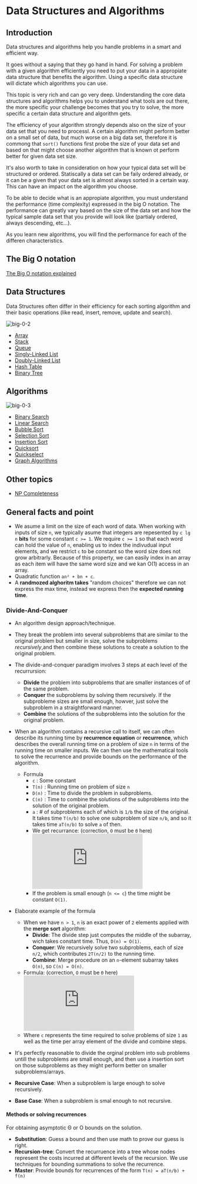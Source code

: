 # Data Structures and Algorithms
## Introduction
Data structures and algorithms help you handle problems in a smart and efficient way.

It goes without a saying that they go hand in hand. For solving a problem with a given algorithm efficiently you need to put your data in a appropiate data structure that benefits the algorithm. Using a specific data structure will dictate which algorithms you can use.

This topic is very rich and can go very deep. Understanding the core data structures and algorithms helps you to understand what tools are out there, the more specific your challenge becomes that you try to solve, the more specific a certain data structure and algorithm gets.

The efficiency of your algorithm strongly depends also on the size of your data set that you need to processl. A certain algorithm might perform better on a small set of data, but much worse on a big data set, therefore it is commong that `sort()` functions first probe the size of your data set and based on that might choose another algorithm that is known ot perform better for given data set size.

It's also worth to take in consideration on how your typical data set will be structured or ordered. Statiscally a data set can be faily ordered already, or it can be a given that your data set is almost always sorted in a certain way. This can have an impact on the algorithm you choose.

To be able to decide what is an appropiate algorithm, you must understand the performance (time complexity) expressed in the big O notation. The performance can greatly vary based on the size of the data set and how the typical sample data set that you provide will look like (partialy ordered, always descending, etc...).

As you learn new algorithms, you will find the performance for each of the differen characteristics.

## The Big O notation
[The Big O notation explained](big-o.md)

## Data Structures

Data Structures often differ in their efficiency for each sorting algorithm and their basic operations (like read, insert, remove, update and search).

![big-0-2](assets/big-o-2.png)

* [Array](data-structures/array.md)
* [Stack](data-structures/stack.md)
* [Queue](data-structures/queue.md)
* [Singly-Linked List](data-structures/singly-linked-list.md)
* [Doubly-Linked List](data-structures/doubly-linked-list.md)
* [Hash Table](data-structures/hash-table.md)
* [Binary Tree](data-structures/binary-tree.md)

## Algorithms

![big-0-3](assets/big-o-3.png)

* [Binary Search](algorithms/binary-search.md)
* [Linear Search](algorithms/linear-search.md)
* [Bubble Sort](algorithms/bibble-sort.md)
* [Selection Sort](algorithms/selection-sort.md)
* [Insertion Sort](algorithms/insertion-sort.md)
* [Quicksort](algorithms/quick-sort.md)
* [Quickselect](algorithms/quick-select.md)
* [Graph Algorithms](algorithms/graph.md)

## Other topics

* [NP Completeness](np-completeness.md)

## General facts and point

* We asume a limit on the size of each word of data. When working with inputs of size `n`, we typically asume that integers are repesented by `c lg n` **bits** for some constant `c >= 1`. We require `c >= 1` so that each word can hold the value of `n`, enabling us to index the indivudual input elements, and we restrict `c` to be constant so the word size does not grow arbitrarly. Because of this property, we can easily index in an array as each item will have the same word size and we kan O(1) access in an array.
* Quadratic function `an² + bn + c`.
* A **randmozed alghoritm takes** "random choices" therefore we can not express the max time, instead we express then the **expected running time**.

### Divide-And-Conquer

* An algorithm design approach/technique.
* They break the problem into several subproblems that are similar to the original problem but smaller in size, solve the subproblems *recursively*,and then combine these solutions to create a solution to the original problem.
* The divide-and-conquer paradigm involves 3 steps at each level of the recurrursion:
  * **Divide** the problem into subproblems that are smaller instances of of the same problem.
  * **Conquer** the subproblems by solving them recursively. If the subprobleme sizes are small enough, howver, just solve the subproblem in a straightforward manner.
  * **Combine** the solutions of the subproblems into the solution for the original problem.
* When an algorithm contains a recursive call to itself, we can often describe its running time by **recurrence equation** or **recurrence**, which describes the overall running time on a problem of size `n` in terms of the running time on smaller inputs. We can then use the mathematical tools to solve the recurrence and provide bounds on the performance of the algorithm.
  * Formula
    * `c` : Some constant
    * `T(n)` : Running time on problem of size `n`
    * `D(n)` : Time to divide the problem in subproblems.
    * `C(n)` : Time to combine the solutions of the subproblems into the solution of the original problem.
    * `a` : # of subproblems each of which is `1/b` the size of the original. It takes time `T(n/b)` to solve one subproblem of size `n/b`, and so it takes time `aT(n/b)` to solve `a` of then.
    * We get recurrance: (correction, `O` must be `Θ` here)
    ![equation](https://latex.codecogs.com/gif.latex?T%28n%29%20%3D%20%5Cleft%5C%7B%5Cbegin%7Bmatrix%7D%20O%281%29%20%26%20if%20n%5Cleq%20c%20%5C%5C%20aT%28n/b%29%20&plus;%20D%28n%29%20&plus;%20C%28n%29%20%26%20otherwise.%20%5Cend%7Bmatrix%7D%5Cright.)
    * If the problem is small enough (`n <= c`) the time might be constant `O(1)`.
* Elaborate example of the formula
  * When we have `n > 1`, `n` is an exact power of `2` elements applied with the **merge sort** algorithm:
    * **Divide**: The divide step just computes the middle of the subarray, wich takes constant time. Thus, `D(n) = O(1)`.
    * **Conquer**: We recursively solve two subproblems, each of size `n/2`, which contributes `2T(n/2)` to the running time.
    * **Combine**: Merge procedure on an `n`-element subarray takes `O(n)`, so `C(n) = O(n)`.
  * Formula: (correction, `O` must be `Θ` here) ![eq](https://latex.codecogs.com/gif.latex?T%28n%29%20%3D%20%5Cleft%5C%7B%5Cbegin%7Bmatrix%7D%20O%281%29%20%26%20if%20n%3D1%20%5C%5C%202T%28n/2%29%20&plus;%20O%28n%29%20%26%20if%20n%20%3E%201.%20%5Cend%7Bmatrix%7D%5Cright.)
  * Where `c` represents the time required to solve problems of size `1` as well as the time per array element of the divide and combine steps.

* It's perfectly reasonable to divide the orginal problem into sub problems untill the subproblems are small enough, and then use a insertion sort on those subproblems as they might perform better on smaller subproblems/arrays.

* **Recursive Case**: When a subproblem is large enough to solve recursively.
* **Base Case**: When a subproblem is smal enough to not recursive.

#### Methods or solving recurrences

For obtaining asymptotic Θ or O bounds on the solution.

* **Substitution**: Guess a bound and then use math to prove our guess is right.
* **Recursion-tree**: Convert the recurruence into a tree whose nodes represent the costs incurred at different levels of the recursion. We use techniques for bounding summations to solve the recurrence.
* **Master**: Provide bounds for recurrences of the form `T(n) = aT(n/b) + f(n)`

